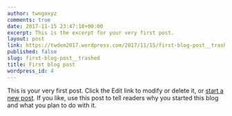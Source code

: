 ```yaml
---
author: twngoxyz
comments: true
date: 2017-11-15 23:47:18+00:00
excerpt: This is the excerpt for your very first post.
layout: post
link: https://twdem2017.wordpress.com/2017/11/15/first-blog-post__trashed/
published: false
slug: first-blog-post__trashed
title: First blog post
wordpress_id: 4
---
```


This is your very first post. Click the Edit link to modify or delete it, or [start a new post](https://wordpress.com/post). If you like, use this post to tell readers why you started this blog and what you plan to do with it.
